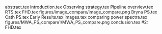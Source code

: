 abstract.tex
introduction.tex
Observing strategy.tex
Pipeline overview.tex
RTS.tex
FHD.tex
figures/image_compare/image_compare.png
Bryna PS.tex
Cath PS.tex
Early Results.tex
images.tex
comparing power spectra.tex
figures/MWA_PS_compare1/MWA_PS_compare.png
conclusion.tex
#2: FHD.tex
